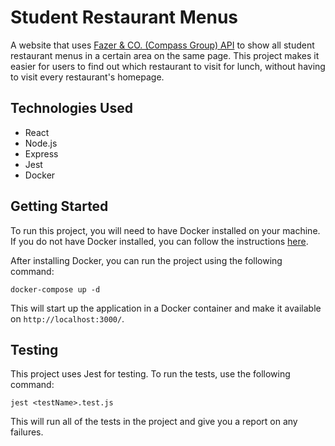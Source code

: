 # Student Restaurant Menus

A website that uses [Fazer & CO. (Compass Group) API](https://www.compass-group.fi/) to show all student restaurant menus in a certain area on the same page. This project makes it easier for users to find out which restaurant to visit for lunch, without having to visit every restaurant's homepage.

## Technologies Used

- React
- Node.js
- Express
- Jest
- Docker

## Getting Started

To run this project, you will need to have Docker installed on your machine. If you do not have Docker installed, you can follow the instructions [here](https://docs.docker.com/get-docker/).

After installing Docker, you can run the project using the following command:

````
docker-compose up -d
````

This will start up the application in a Docker container and make it available on `http://localhost:3000/`.

## Testing

This project uses Jest for testing. To run the tests, use the following command:

````
jest <testName>.test.js
````

This will run all of the tests in the project and give you a report on any failures.